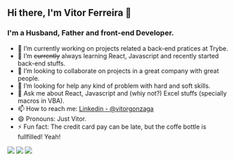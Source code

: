 ## Hi there, I'm Vitor Ferreira 👋

### I'm a Husband, Father and front-end Developer.

- 🔭 I’m currently working on projects related a back-end pratices at Trybe.
- 🌱 I’m ~~currently~~ always learning React, Javascript and recently started back-end stuffs.
- 👯 I’m looking to collaborate on projects in a great company with great people.
- 🤔 I’m looking for help any kind of problem with hard and soft skills.
- 💬 Ask me about React, Javascript and (whiy not?) Excel stuffs (specially macros in VBA).
- 📫 How to reach me: <a href="https://www.linkedin.com/in/vitorgonzaga/" target="_blank">Linkedin - @vitorgonzaga</a>
- 😄 Pronouns: Just Vitor.
- ⚡ Fun fact: The credit card pay can be late, but the coffe bottle is fullfilled! Yeah!

<img src="https://github-readme-stats.vercel.app/api?username=vitorgonzaga&show_icons=true&theme=radical" />
<img src="https://github-readme-stats.vercel.app/api/top-langs/?username=vitorgonzaga&layout=compact&theme=radical" />
<img style="margin:0 100px 0 0" src="https://github-readme-stats.vercel.app/api/wakatime?username=vitorgonzaga&theme=radical" />

